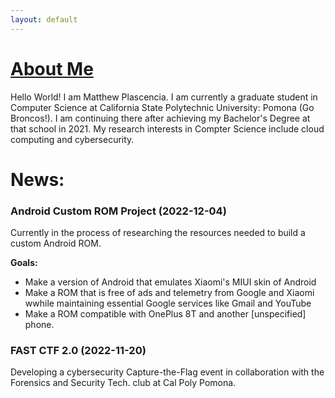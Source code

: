 ```yaml
---
layout: default
---
```

<link rel="stylesheet" href="index.css">
<div class = "half-box">
<h1> <u> About Me </u> </h1>
<p> Hello World! I am Matthew Plascencia. I am currently a graduate student in Computer Science at California State Polytechnic University: Pomona (Go Broncos!). I am continuing there after achieving my Bachelor's Degree at that school in 2021. My research interests in Compter Science include cloud computing and cybersecurity. </p>
</div>

<div class = "half-box"> 
<h1> News: </h1>
<h3> Android Custom ROM Project (2022-12-04)</h3>
<p> Currently in the process of researching the resources needed to build a custom Android ROM. </p>
<p> <b> Goals: </b></p> 
<ul>
<li> Make a version of Android that emulates Xiaomi's MIUI skin of Android </li>
<li> Make a ROM that is free of ads  and telemetry from Google and Xiaomi wwhile maintaining essential Google services like Gmail and YouTube </li> 
<li> Make a ROM compatible with OnePlus 8T and another [unspecified] phone. </li>
</ul>

<h3> FAST CTF 2.0 (2022-11-20)</h3>
<p> Developing a cybersecurity Capture-the-Flag event in collaboration with the Forensics and Security Tech. club at Cal Poly Pomona.</p>
</div>



